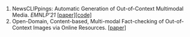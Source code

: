 1. NewsCLIPpings: Automatic Generation of Out-of-Context Multimodal Media. *EMNLP'21* [[paper]](https://arxiv.org/abs/2104.05893)[[code]](https://github.com/g-luo/news_clippings)
2. Open-Domain, Content-based, Multi-modal Fact-checking of Out-of-Context Images via Online Resources. [[paper]](https://arxiv.org/abs/2112.00061)
